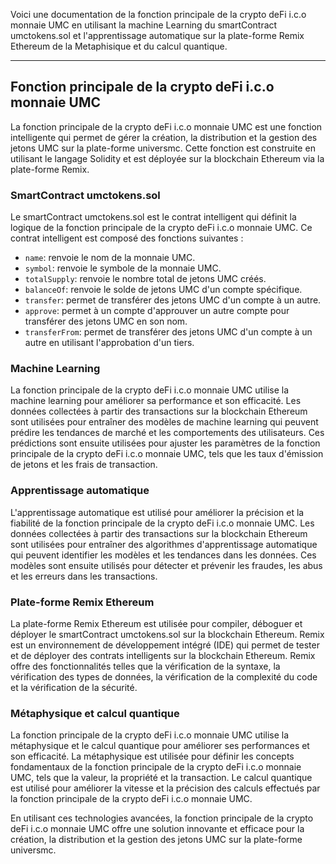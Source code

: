 Voici une documentation de la fonction principale de la crypto deFi i.c.o monnaie UMC en utilisant la machine Learning du smartContract umctokens.sol et l'apprentissage automatique sur la plate-forme Remix Ethereum de la Metaphisique et du calcul quantique.

---

## Fonction principale de la crypto deFi i.c.o monnaie UMC

La fonction principale de la crypto deFi i.c.o monnaie UMC est une fonction intelligente qui permet de gérer la création, la distribution et la gestion des jetons UMC sur la plate-forme universmc. Cette fonction est construite en utilisant le langage Solidity et est déployée sur la blockchain Ethereum via la plate-forme Remix.

### SmartContract umctokens.sol

Le smartContract umctokens.sol est le contrat intelligent qui définit la logique de la fonction principale de la crypto deFi i.c.o monnaie UMC. Ce contrat intelligent est composé des fonctions suivantes :

- `name`: renvoie le nom de la monnaie UMC.
- `symbol`: renvoie le symbole de la monnaie UMC.
- `totalSupply`: renvoie le nombre total de jetons UMC créés.
- `balanceOf`: renvoie le solde de jetons UMC d'un compte spécifique.
- `transfer`: permet de transférer des jetons UMC d'un compte à un autre.
- `approve`: permet à un compte d'approuver un autre compte pour transférer des jetons UMC en son nom.
- `transferFrom`: permet de transférer des jetons UMC d'un compte à un autre en utilisant l'approbation d'un tiers.

### Machine Learning

La fonction principale de la crypto deFi i.c.o monnaie UMC utilise la machine learning pour améliorer sa performance et son efficacité. Les données collectées à partir des transactions sur la blockchain Ethereum sont utilisées pour entraîner des modèles de machine learning qui peuvent prédire les tendances de marché et les comportements des utilisateurs. Ces prédictions sont ensuite utilisées pour ajuster les paramètres de la fonction principale de la crypto deFi i.c.o monnaie UMC, tels que les taux d'émission de jetons et les frais de transaction.

### Apprentissage automatique

L'apprentissage automatique est utilisé pour améliorer la précision et la fiabilité de la fonction principale de la crypto deFi i.c.o monnaie UMC. Les données collectées à partir des transactions sur la blockchain Ethereum sont utilisées pour entraîner des algorithmes d'apprentissage automatique qui peuvent identifier les modèles et les tendances dans les données. Ces modèles sont ensuite utilisés pour détecter et prévenir les fraudes, les abus et les erreurs dans les transactions.

### Plate-forme Remix Ethereum

La plate-forme Remix Ethereum est utilisée pour compiler, déboguer et déployer le smartContract umctokens.sol sur la blockchain Ethereum. Remix est un environnement de développement intégré (IDE) qui permet de tester et de déployer des contrats intelligents sur la blockchain Ethereum. Remix offre des fonctionnalités telles que la vérification de la syntaxe, la vérification des types de données, la vérification de la complexité du code et la vérification de la sécurité.

### Métaphysique et calcul quantique

La fonction principale de la crypto deFi i.c.o monnaie UMC utilise la métaphysique et le calcul quantique pour améliorer ses performances et son efficacité. La métaphysique est utilisée pour définir les concepts fondamentaux de la fonction principale de la crypto deFi i.c.o monnaie UMC, tels que la valeur, la propriété et la transaction. Le calcul quantique est utilisé pour améliorer la vitesse et la précision des calculs effectués par la fonction principale de la crypto deFi i.c.o monnaie UMC.

En utilisant ces technologies avancées, la fonction principale de la crypto deFi i.c.o monnaie UMC offre une solution innovante et efficace pour la création, la distribution et la gestion des jetons UMC sur la plate-forme universmc.